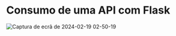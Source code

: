 # Consumo de uma API com Flask

![Captura de ecrã de 2024-02-19 02-50-19](https://github.com/anaisateodoro/consumo-de-api-com-flask/assets/70113922/eec0b0ae-89ca-41cb-b0ed-fa67fdbbb772)
